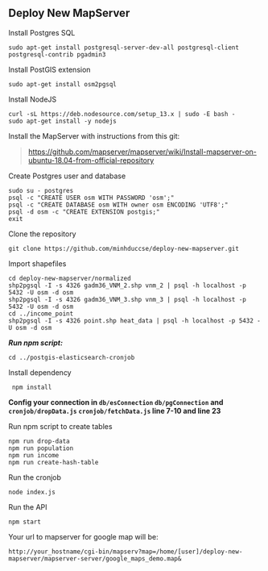 ## **Deploy New MapServer**

Install Postgres SQL

    sudo apt-get install postgresql-server-dev-all postgresql-client postgresql-contrib pgadmin3

Install PostGIS extension

    sudo apt-get install osm2pgsql

Install NodeJS

    curl -sL https://deb.nodesource.com/setup_13.x | sudo -E bash -
    sudo apt-get install -y nodejs

Install the MapServer with instructions from this git:

> https://github.com/mapserver/mapserver/wiki/Install-mapserver-on-ubuntu-18.04-from-official-repository

Create Postgres user and database

    sudo su - postgres
    psql -c "CREATE USER osm WITH PASSWORD 'osm';"
    psql -c "CREATE DATABASE osm WITH owner osm ENCODING 'UTF8';"
    psql -d osm -c "CREATE EXTENSION postgis;"
    exit

Clone the repository

    git clone https://github.com/minhduccse/deploy-new-mapserver.git

Import shapefiles

    cd deploy-new-mapserver/normalized
    shp2pgsql -I -s 4326 gadm36_VNM_2.shp vnm_2 | psql -h localhost -p 5432 -U osm -d osm
    shp2pgsql -I -s 4326 gadm36_VNM_3.shp vnm_3 | psql -h localhost -p 5432 -U osm -d osm
    cd ../income_point
    shp2pgsql -I -s 4326 point.shp heat_data | psql -h localhost -p 5432 -U osm -d osm

***Run npm script:***

    cd ../postgis-elasticsearch-cronjob

Install dependency

     npm install

**Config your connection in `db/esConnection` `db/pgConnection` and `cronjob/dropData.js` `cronjob/fetchData.js` line 7-10 and line 23**

Run npm script to create tables

    npm run drop-data
    npm run population
    npm run income
    npm run create-hash-table

Run the cronjob

    node index.js

Run the API

    npm start

Your url to mapserver for google map will be: 

    http://your_hostname/cgi-bin/mapserv?map=/home/[user]/deploy-new-mapserver/mapserver-server/google_maps_demo.map&



